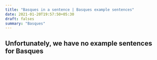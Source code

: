 ```yaml
---
title: "Basques in a sentence | Basques example sentences"
date: 2021-01-20T19:57:50+05:30
draft: falses
summary: "Basques"
---
```

## Unfortunately, we have no example sentences for Basques                 
